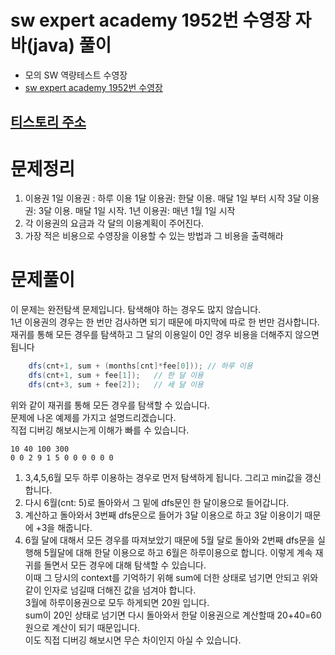 # sw expert academy 1952번 수영장 자바(java)  풀이
- 모의 SW 역량테스트 수영장
- [sw expert academy 1952번 수영장](https://swexpertacademy.com/main/code/problem/problemDetail.do?contestProbId=AV5PpFQaAQMDFAUq)

## [티스토리 주소](https://hoho325.tistory.com/)

# 문제정리
1. 이용권
    1일 이용권 : 하루 이용
    1달 이용권: 한달 이용. 매달 1일 부터 시작
    3달 이용권: 3달 이용. 매달 1일 시작.
    1년 이용권: 매년 1월 1일 시작
2. 각 이용권의 요금과 각 달의 이용계획이 주어진다.
3. 가장 적은 비용으로 수영장을 이용할 수 있는 방법과 그 비용을 출력해라

# 문제풀이
이 문제는 완전탐색 문제입니다. 탐색해야 하는 경우도 많지 않습니다.  
1년 이용권의 경우는 한 번만 검사하면 되기 때문에 마지막에 따로 한 번만 검사합니다.  
재귀를 통해 모든 경우를 탐색하고 그 달의 이용일이 0인 경우 비용을 더해주지 않으면 됩니다
```java
    dfs(cnt+1, sum + (months[cnt]*fee[0])); // 하루 이용
    dfs(cnt+1, sum + fee[1]);   // 한 달 이용
    dfs(cnt+3, sum + fee[2]);   // 세 달 이용
```
위와 같이 재귀를 통해 모든 경우를 탐색할 수 있습니다.  
문제에 나온 예제를 가지고 설명드리겠습니다.  
직접 디버깅 해보시는게 이해가 빠를 수 있습니다.  
```
10 40 100 300
0 0 2 9 1 5 0 0 0 0 0 0
```
1. 3,4,5,6월 모두 하루 이용하는 경우로 먼저 탐색하게 됩니다. 그리고 min값을 갱신합니다.
2. 다시 6월(cnt: 5)로 돌아와서 그 밑에 dfs문인 한 달이용으로 들어갑니다.
3. 계산하고 돌아와서 3번째 dfs문으로 들어가 3달 이용으로 하고 3달 이용이기 때문에 +3을 해줍니다.
4. 6월 달에 대해서 모든 경우를 따져보았기 때문에 5월 달로 돌아와 2번째 dfs문을 실행해 5월달에 대해 한달 이용으로 하고 6월은 하루이용으로 합니다.
이렇게 계속 재귀를 돌면서 모든 경우에 대해 탐색할 수 있습니다.  
이때 그 당시의 context를 기억하기 위해 sum에 더한 상태로 넘기면 안되고 위와 같이 인자로 넘길때 더해진 값을 넘겨야 합니다.  
3월에 하루이용권으로 모두 하게되면 20원 입니다.  
sum이 20인 상태로 넘기면 다시 돌아와서 한달 이용권으로 계산할때 20+40=60원으로 계산이 되기 때문입니다.  
이도 직접 디버깅 해보시면 무슨 차이인지 아실 수 있습니다.  

